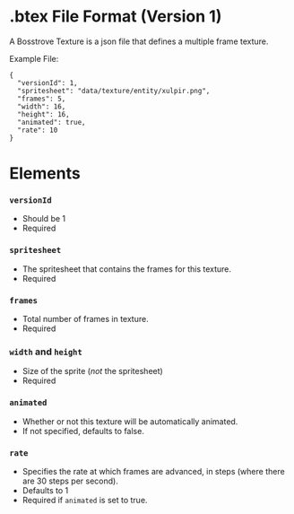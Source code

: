 # .btex File Format (Version 1)
A Bosstrove Texture is a json file that defines a
multiple frame texture.

Example File:

```
{
  "versionId": 1,
  "spritesheet": "data/texture/entity/xulpir.png",
  "frames": 5,
  "width": 16,
  "height": 16,
  "animated": true,
  "rate": 10
}
```

# Elements

### `versionId`
- Should be 1
- Required

### `spritesheet`
- The spritesheet that contains the frames for this texture.
- Required

### `frames`
- Total number of frames in texture.
- Required

### `width` and `height`
- Size of the sprite (_not_ the spritesheet)
- Required

### `animated`
- Whether or not this texture will be automatically animated.
- If not specified, defaults to false.

### `rate`
- Specifies the rate at which frames are advanced, in steps (where there are 30 steps per second).
- Defaults to 1
- Required if `animated` is set to true.
